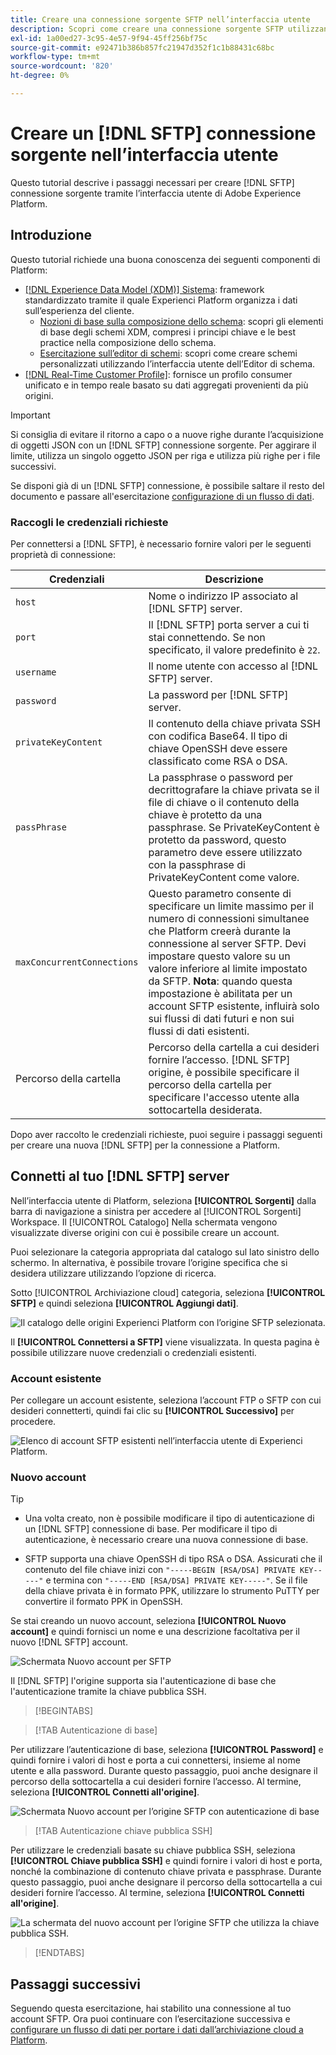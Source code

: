 ```yaml
---
title: Creare una connessione sorgente SFTP nell’interfaccia utente
description: Scopri come creare una connessione sorgente SFTP utilizzando l’interfaccia utente di Adobe Experience Platform.
exl-id: 1a00ed27-3c95-4e57-9f94-45ff256bf75c
source-git-commit: e92471b386b857fc21947d352f1c1b88431c68bc
workflow-type: tm+mt
source-wordcount: '820'
ht-degree: 0%

---
```


# Creare un [!DNL SFTP] connessione sorgente nell’interfaccia utente

Questo tutorial descrive i passaggi necessari per creare [!DNL SFTP] connessione sorgente tramite l’interfaccia utente di Adobe Experience Platform.

## Introduzione

Questo tutorial richiede una buona conoscenza dei seguenti componenti di Platform:

* [[!DNL Experience Data Model (XDM)] Sistema](../../../../../xdm/home.md): framework standardizzato tramite il quale Experienci Platform organizza i dati sull’esperienza del cliente.
   * [Nozioni di base sulla composizione dello schema](../../../../../xdm/schema/composition.md): scopri gli elementi di base degli schemi XDM, compresi i principi chiave e le best practice nella composizione dello schema.
   * [Esercitazione sull’editor di schemi](../../../../../xdm/tutorials/create-schema-ui.md): scopri come creare schemi personalizzati utilizzando l’interfaccia utente dell’Editor di schema.
* [[!DNL Real-Time Customer Profile]](../../../../../profile/home.md): fornisce un profilo consumer unificato e in tempo reale basato su dati aggregati provenienti da più origini.

>[!IMPORTANT]
>
>Si consiglia di evitare il ritorno a capo o a nuove righe durante l’acquisizione di oggetti JSON con un [!DNL SFTP] connessione sorgente. Per aggirare il limite, utilizza un singolo oggetto JSON per riga e utilizza più righe per i file successivi.

Se disponi già di un [!DNL SFTP] connessione, è possibile saltare il resto del documento e passare all&#39;esercitazione [configurazione di un flusso di dati](../../dataflow/batch/cloud-storage.md).

### Raccogli le credenziali richieste

Per connettersi a [!DNL SFTP], è necessario fornire valori per le seguenti proprietà di connessione:

| Credenziali | Descrizione |
| ---------- | ----------- |
| `host` | Nome o indirizzo IP associato al [!DNL SFTP] server. |
| `port` | Il [!DNL SFTP] porta server a cui ti stai connettendo. Se non specificato, il valore predefinito è `22`. |
| `username` | Il nome utente con accesso al [!DNL SFTP] server. |
| `password` | La password per [!DNL SFTP] server. |
| `privateKeyContent` | Il contenuto della chiave privata SSH con codifica Base64. Il tipo di chiave OpenSSH deve essere classificato come RSA o DSA. |
| `passPhrase` | La passphrase o password per decrittografare la chiave privata se il file di chiave o il contenuto della chiave è protetto da una passphrase. Se PrivateKeyContent è protetto da password, questo parametro deve essere utilizzato con la passphrase di PrivateKeyContent come valore. |
| `maxConcurrentConnections` | Questo parametro consente di specificare un limite massimo per il numero di connessioni simultanee che Platform creerà durante la connessione al server SFTP. Devi impostare questo valore su un valore inferiore al limite impostato da SFTP. **Nota**: quando questa impostazione è abilitata per un account SFTP esistente, influirà solo sui flussi di dati futuri e non sui flussi di dati esistenti. |
| Percorso della cartella | Percorso della cartella a cui desideri fornire l’accesso. [!DNL SFTP] origine, è possibile specificare il percorso della cartella per specificare l&#39;accesso utente alla sottocartella desiderata. |

Dopo aver raccolto le credenziali richieste, puoi seguire i passaggi seguenti per creare una nuova [!DNL SFTP] per la connessione a Platform.

## Connetti al tuo [!DNL SFTP] server

Nell’interfaccia utente di Platform, seleziona **[!UICONTROL Sorgenti]** dalla barra di navigazione a sinistra per accedere al [!UICONTROL Sorgenti] Workspace. Il [!UICONTROL Catalogo] Nella schermata vengono visualizzate diverse origini con cui è possibile creare un account.

Puoi selezionare la categoria appropriata dal catalogo sul lato sinistro dello schermo. In alternativa, è possibile trovare l’origine specifica che si desidera utilizzare utilizzando l’opzione di ricerca.

Sotto [!UICONTROL Archiviazione cloud] categoria, seleziona **[!UICONTROL SFTP]** e quindi seleziona **[!UICONTROL Aggiungi dati]**.

![Il catalogo delle origini Experienci Platform con l’origine SFTP selezionata.](../../../../images/tutorials/create/sftp/catalog.png)

Il **[!UICONTROL Connettersi a SFTP]** viene visualizzata. In questa pagina è possibile utilizzare nuove credenziali o credenziali esistenti.

### Account esistente

Per collegare un account esistente, seleziona l’account FTP o SFTP con cui desideri connetterti, quindi fai clic su **[!UICONTROL Successivo]** per procedere.

![Elenco di account SFTP esistenti nell’interfaccia utente di Experienci Platform.](../../../../images/tutorials/create/sftp/existing.png)

### Nuovo account

>[!TIP]
>
>* Una volta creato, non è possibile modificare il tipo di autenticazione di un [!DNL SFTP] connessione di base. Per modificare il tipo di autenticazione, è necessario creare una nuova connessione di base.
>
>* SFTP supporta una chiave OpenSSH di tipo RSA o DSA. Assicurati che il contenuto del file chiave inizi con `"-----BEGIN [RSA/DSA] PRIVATE KEY-----"` e termina con `"-----END [RSA/DSA] PRIVATE KEY-----"`. Se il file della chiave privata è in formato PPK, utilizzare lo strumento PuTTY per convertire il formato PPK in OpenSSH.

Se stai creando un nuovo account, seleziona **[!UICONTROL Nuovo account]** e quindi fornisci un nome e una descrizione facoltativa per il nuovo [!DNL SFTP] account.

![Schermata Nuovo account per SFTP](../../../../images/tutorials/create/sftp/new.png)

Il [!DNL SFTP] l&#39;origine supporta sia l&#39;autenticazione di base che l&#39;autenticazione tramite la chiave pubblica SSH.

>[!BEGINTABS]

>[!TAB Autenticazione di base]

Per utilizzare l’autenticazione di base, seleziona **[!UICONTROL Password]** e quindi fornire i valori di host e porta a cui connettersi, insieme al nome utente e alla password. Durante questo passaggio, puoi anche designare il percorso della sottocartella a cui desideri fornire l’accesso. Al termine, seleziona **[!UICONTROL Connetti all&#39;origine]**.

![Schermata Nuovo account per l’origine SFTP con autenticazione di base](../../../../images/tutorials/create/sftp/password.png)

>[!TAB Autenticazione chiave pubblica SSH]

Per utilizzare le credenziali basate su chiave pubblica SSH, seleziona **[!UICONTROL Chiave pubblica SSH]**  e quindi fornire i valori di host e porta, nonché la combinazione di contenuto chiave privata e passphrase. Durante questo passaggio, puoi anche designare il percorso della sottocartella a cui desideri fornire l’accesso. Al termine, seleziona **[!UICONTROL Connetti all&#39;origine]**.

![La schermata del nuovo account per l’origine SFTP che utilizza la chiave pubblica SSH.](../../../../images/tutorials/create/sftp/ssh.png)

>[!ENDTABS]

## Passaggi successivi

Seguendo questa esercitazione, hai stabilito una connessione al tuo account SFTP. Ora puoi continuare con l’esercitazione successiva e [configurare un flusso di dati per portare i dati dall’archiviazione cloud a Platform](../../dataflow/batch/cloud-storage.md).
